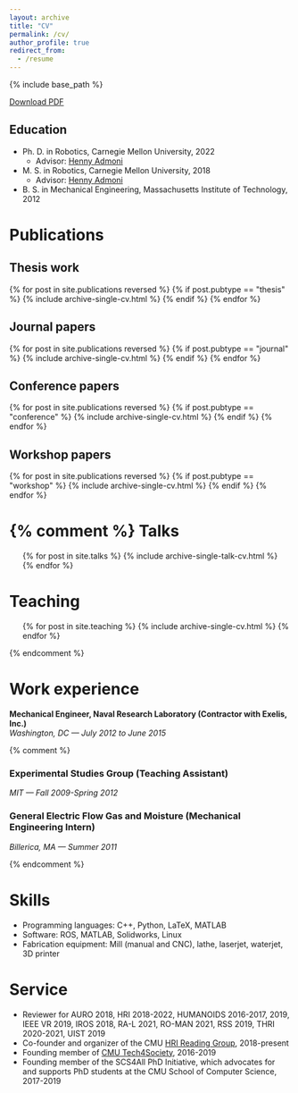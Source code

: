 ```yaml
---
layout: archive
title: "CV"
permalink: /cv/
author_profile: true
redirect_from:
  - /resume
---
```


{% include base_path %}

[Download PDF](/files/aronson-cv.pdf)

Education
------
* Ph. D. in Robotics, Carnegie Mellon University, 2022
  * Advisor: [Henny Admoni](http://hennyadmoni.com/)
* M. S. in Robotics, Carnegie Mellon University, 2018
  * Advisor: [Henny Admoni](http://hennyadmoni.com/)
* B. S. in Mechanical Engineering, Massachusetts Institute of Technology, 2012

Publications
======
## Thesis work

  {% for post in site.publications reversed %}
    {% if post.pubtype == "thesis" %}
      {% include archive-single-cv.html %}
    {% endif %}
  {% endfor %}

## Journal papers

  {% for post in site.publications reversed %}
    {% if post.pubtype == "journal" %}
      {% include archive-single-cv.html %}
    {% endif %}
  {% endfor %}

## Conference papers

  {% for post in site.publications reversed %}
    {% if post.pubtype == "conference" %}
      {% include archive-single-cv.html %}
    {% endif %}
  {% endfor %}

## Workshop papers

  {% for post in site.publications reversed %}
    {% if post.pubtype == "workshop" %}
      {% include archive-single-cv.html %}
    {% endif %}
  {% endfor %}

{% comment %} 
Talks
======
  <ul>{% for post in site.talks %}
    {% include archive-single-talk-cv.html %}
  {% endfor %}</ul>
  
Teaching
======
  <ul>{% for post in site.teaching %}
    {% include archive-single-cv.html %}
  {% endfor %}</ul>
{% endcomment %}



Work experience
======
**Mechanical Engineer, Naval Research Laboratory (Contractor with Exelis, Inc.)**<br />
*Washington, DC — July 2012 to June 2015*

<!--
NRL code 5775 (Special Projects Group) works on various projects related to electronic warfare and radar.
* Work closely with the mechanical and electrical design teams to provide support and ensure software compatibility, and participate in mechanical and electrical design reviews
* Conduct major tests and exercises, including leading a team of three aboard the USS Spruance in July 2014 for a five-country, four-day test event as part of the Navy’s biennial RIMPAC exercises -->

{% comment %}
### Experimental Studies Group (Teaching Assistant)
*MIT — Fall 2009-Spring 2012*

<!-- 
In ESG, a freshman learning community, first-year students complete institute requirements in small classes supported by accessible teachers and upperclassmen.
* Assisted with Calculus 1 and 2 (accelerated), Differential Equations, Physics II (advanced), and Linear Algebra
* Taught well-attended regular recitation sections and held office hours to augment lectures
* Graded problem sets and exams
-->


### General Electric Flow Gas and Moisture (Mechanical Engineering Intern)
*Billerica, MA — Summer 2011*

<!--
Research and development team of GE FG&M investigating novel ways of measuring fluid flow rates through pipes.
* Designed, analyzed, and tested ultrasonic offset flowmeter prototype
* Performed additional tests of other early-stage prototypes and assisted in their design
* Presented on summer work to other engineers and interns 
* Patent resulting from summer work
-->

{% endcomment %}

Skills
======
* Programming languages: C++, Python, LaTeX, MATLAB
* Software: ROS, MATLAB, Solidworks, Linux
* Fabrication equipment: Mill (manual and CNC), lathe, laserjet, waterjet, 3D printer

Service
======
* Reviewer for AURO 2018, HRI 2018-2022, HUMANOIDS 2016-2017, 2019, IEEE VR 2019, IROS 2018, RA-L 2021, RO-MAN 2021, RSS 2019, THRI 2020-2021, UIST 2019
* Co-founder and organizer of the CMU [HRI Reading Group](http://harp.ri.cmu.edu/reading-group/), 2018-present
* Founding member of [CMU Tech4Society](http://www.tech4society.group/), 2016-2019
* Founding member of the SCS4All PhD Initiative, which advocates for and supports PhD students at the CMU School of Computer Science, 2017-2019
